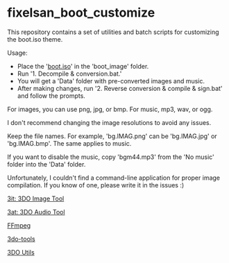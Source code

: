 # fixelsan_boot_customize

This repository contains a set of utilities and batch scripts for customizing the boot.iso theme.

Usage:
- Place the '[boot.iso](https://github.com/fixelsan/3do-ode-firmware)' in the 'boot_image' folder.
- Run '1. Decompile & conversion.bat.'
- You will get a 'Data' folder with pre-converted images and music.
- After making changes, run '2. Reverse conversion & compile & sign.bat' and follow the prompts. 

For images, you can use png, jpg, or bmp. For music, mp3, wav, or ogg. 

I don't recommend changing the image resolutions to avoid any issues.

Keep the file names. For example, 'bg.IMAG.png' can be 'bg.IMAG.jpg' or 'bg.IMAG.bmp'. The same applies to music.

If you want to disable the music, copy 'bgm44.mp3' from the 'No music' folder into the 'Data' folder.

Unfortunately, I couldn't find a command-line application for proper image compilation. If you know of one, please write it in the issues :)

[3it: 3DO Image Tool](https://github.com/trapexit/3it)

[3at: 3DO Audio Tool](https://github.com/trapexit/3at)

[FFmpeg](https://ffmpeg.org)

[3do-tools](https://github.com/SaffronCR/3do-tools)

[3DO Utils](https://altmer.arts-union.ru/3DO/3do_utils.htm)